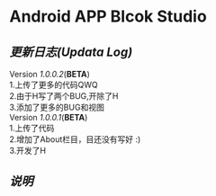 # **Android APP Blcok Studio**
## *更新日志(Updata Log)*
 Version *1.0.0.2*(**BETA**)<br>
  1.上传了更多的代码QWQ<br>
  2.由于H写了两个BUG,开除了H<br>
  3.添加了更多的BUG和视图<br>
 Version *1.0.0.1*(**BETA**)<br>
  1.上传了代码<br>
  2.增加了About栏目，目还没有写好 :)<br>
  3.开发了H
## *说明*

